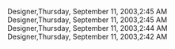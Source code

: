﻿Designer,Thursday, September 11, 2003,2:45 AM  Designer,Thursday, September 11, 2003,2:45 AM  Designer,Thursday, September 11, 2003,2:44 AM  Designer,Thursday, September 11, 2003,2:42 AM